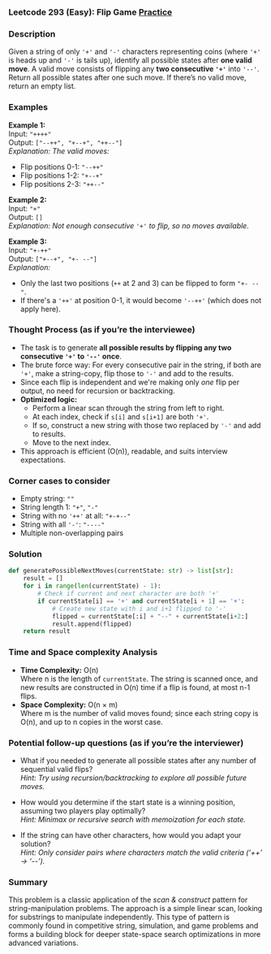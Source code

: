 ### Leetcode 293 (Easy): Flip Game [Practice](https://leetcode.com/problems/flip-game)

### Description  
Given a string of only `'+'` and `'-'` characters representing coins (where `'+'` is heads up and `'-'` is tails up), identify all possible states after **one valid move**. A valid move consists of flipping any **two consecutive `'+'`** into `'--'`. Return all possible states after one such move. If there’s no valid move, return an empty list.

### Examples  

**Example 1:**  
Input: `"++++"`  
Output: `["--++", "+--+", "++--"]`  
*Explanation: The valid moves:*
- Flip positions 0-1: `"--++"`
- Flip positions 1-2: `"+--+"`
- Flip positions 2-3: `"++--"`

**Example 2:**  
Input: `"+"`  
Output: `[]`  
*Explanation: Not enough consecutive `'+'` to flip, so no moves available.*

**Example 3:**  
Input: `"+-++"`  
Output: `["+--+", "+- --"]`  
*Explanation:*
- Only the last two positions (`++` at 2 and 3) can be flipped to form `"+- --"`.
- If there's a `'++'` at position 0-1, it would become `'--++'` (which does not apply here).

### Thought Process (as if you’re the interviewee)  
- The task is to generate **all possible results by flipping any two consecutive `'+'` to `'--'` once**.
- The brute force way: For every consecutive pair in the string, if both are `'+'`, make a string-copy, flip those to `'-'` and add to the results.
- Since each flip is independent and we're making only *one* flip per output, no need for recursion or backtracking.
- **Optimized logic:**  
  - Perform a linear scan through the string from left to right.
  - At each index, check if `s[i]` and `s[i+1]` are both `'+'`.
  - If so, construct a new string with those two replaced by `'-'` and add to results.
  - Move to the next index.
- This approach is efficient (O(n)), readable, and suits interview expectations.

### Corner cases to consider  
- Empty string: `""`  
- String length 1: `"+"`, `"-"`
- String with no `'++'` at all: `"+-+--"`
- String with all `'-'`: `"----"`
- Multiple non-overlapping pairs

### Solution

```python
def generatePossibleNextMoves(currentState: str) -> list[str]:
    result = []
    for i in range(len(currentState) - 1):
        # Check if current and next character are both '+'
        if currentState[i] == '+' and currentState[i + 1] == '+':
            # Create new state with i and i+1 flipped to '-'
            flipped = currentState[:i] + "--" + currentState[i+2:]
            result.append(flipped)
    return result
```

### Time and Space complexity Analysis  

- **Time Complexity:** O(n)  
  Where n is the length of `currentState`. The string is scanned once, and new results are constructed in O(n) time if a flip is found, at most n-1 flips.
- **Space Complexity:** O(n × m)  
  Where m is the number of valid moves found; since each string copy is O(n), and up to n copies in the worst case.

### Potential follow-up questions (as if you’re the interviewer)  

- What if you needed to generate all possible states after any number of sequential valid flips?  
  *Hint: Try using recursion/backtracking to explore all possible future moves.*

- How would you determine if the start state is a winning position, assuming two players play optimally?  
  *Hint: Minimax or recursive search with memoization for each state.*

- If the string can have other characters, how would you adapt your solution?  
  *Hint: Only consider pairs where characters match the valid criteria (‘++’ → ‘--’).*

### Summary
This problem is a classic application of the *scan & construct* pattern for string-manipulation problems. The approach is a simple linear scan, looking for substrings to manipulate independently. This type of pattern is commonly found in competitive string, simulation, and game problems and forms a building block for deeper state-space search optimizations in more advanced variations.